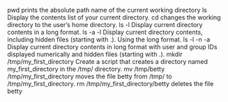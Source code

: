 pwd prints the absolute path name of the current working directory
ls Display the contents list of your current directory.
cd changes the working directory to the user’s home directory.
ls -l Display current directory contents in a long format.
ls -a -l Display current directory contents, including hidden files (starting with .). Using the long format.
ls -l -n -a Display current directory contents in long format with user and group IDs displayed numerically and hidden files (starting with .).
mkdir /tmp/my_first_directory Create a script that creates a directory named my_first_directory in the /tmp/ directory.
mv /tmp/betty /tmp/my_first_directory moves the file betty from /tmp/ to /tmp/my_first_directory.
rm /tmp/my_first_directory/betty deletes the file betty
